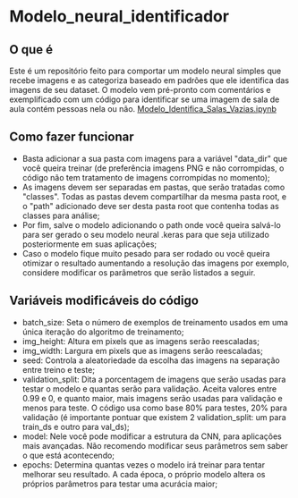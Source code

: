 # Modelo_neural_identificador

## O que é
  Este é um repositório feito para comportar um modelo neural simples que recebe imagens e as categoriza baseado em padrões que ele identifica das imagens de seu dataset. O modelo vem pré-pronto com comentários e exemplificado com um código para identificar se uma imagem de sala de aula contém pessoas nela ou não.
  [Modelo_Identifica_Salas_Vazias.ipynb](/Modelo_Identifica_Salas_Vazias.ipynb)
  
## Como fazer funcionar
- Basta adicionar a sua pasta com imagens para a variável "data_dir" que você queira treinar (de preferência imagens PNG e não corrompidas, o código não tem tratamento de imagens corrompidas no momento);
- As imagens devem ser separadas em pastas, que serão tratadas como "classes". Todas as pastas devem compartilhar da mesma pasta root, e o "path" adicionado deve ser desta pasta root que contenha todas as classes para análise;
- Por fim, salve o modelo adicionando o path onde você queira salvá-lo para ser gerado o seu modelo neural .keras para que seja utilizado posteriormente em suas aplicações;
- Caso o modelo fique muito pesado para ser rodado ou você queira otimizar o resultado aumentando a resolução das imagens por exemplo, considere modificar os parâmetros que serão listados a seguir.

## Variáveis modificáveis do código
- batch_size: Seta o número de exemplos de treinamento usados em uma única iteração do algoritmo de treinamento;
- img_height: Altura em pixels que as imagens serão reescaladas;
- img_width: Largura em pixels que as imagens serão reescaladas;
- seed: Controla a aleatoriedade da escolha das imagens na separação entre treino e teste;
- validation_split: Dita a porcentagem de imagens que serão usadas para testar o modelo e quantas serão para validação. Aceita valores entre 0.99 e 0, e quanto maior, mais imagens serão usadas para validação e menos para teste. O código usa como base 80% para testes, 20% para validação (é importante pontuar que existem 2 validation_split: um para train_ds e outro para val_ds);
- model: Nele você pode modificar a estrutura da CNN, para aplicações mais avançadas. Não recomendo modificar seus parâmetros sem saber o que está acontecendo;
- epochs: Determina quantas vezes o modelo irá treinar para tentar melhorar seu resultado. A cada época, o próprio modelo altera os próprios parâmetros para testar uma acurácia maior;
